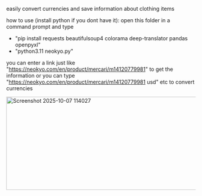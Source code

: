 easily convert currencies and save information about clothing items

how to use (install python if you dont have it):
open this folder in a command prompt and type
- "pip install requests beautifulsoup4 colorama deep-translator pandas openpyxl"
- "python3.11 neokyo.py"

you can enter a link just like "https://neokyo.com/en/product/mercari/m14120779981" to get the information
or you can type "https://neokyo.com/en/product/mercari/m14120779981 usd" etc to convert currencies

<img width="926" height="248" alt="Screenshot 2025-10-07 114027" src="https://github.com/user-attachments/assets/a5e93e3d-4c22-4e61-8701-c185d356178b" />